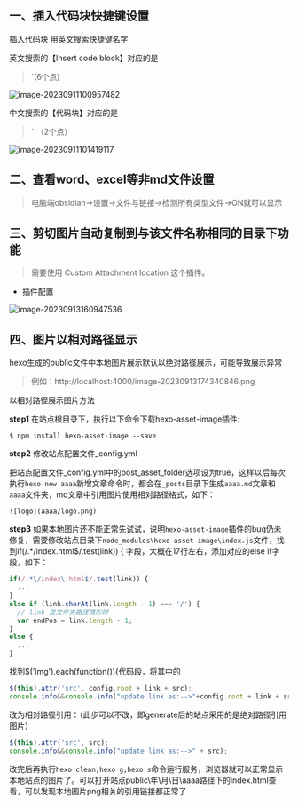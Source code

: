 ## 一、插入代码块快捷键设置

插入代码块 用英文搜索快捷键名字

英文搜索的【Insert code block】对应的是

> `(6个点)

![image-20230911100957482](https://s2.loli.net/2023/09/11/aCtDF6YlkLhgHXA.png)

中文搜索的【代码块】对应的是  

> ``（2个点）

![image-20230911101419117](https://s2.loli.net/2023/09/11/LOW4KhduUtxNwIa.png)



## 二、查看word、excel等非md文件设置

> 电脑端obsidian->设置->文件与链接->检测所有类型文件->ON就可以显示





## 三、剪切图片自动复制到与该文件名称相同的目录下功能

> 需要使用 Custom Attachment location 这个插件。

- 插件配置

![image-20230913160947536](https://s2.loli.net/2023/09/13/5Ljov2Aw7QYazBO.png)

## 四、图片以相对路径显示

hexo生成的public文件中本地图片展示默认以绝对路径展示，可能导致展示异常

> 例如：http://localhost:4000/image-20230913174340846.png

以相对路径展示图片方法

 **step1**  在站点根目录下，执行以下命令下载hexo-asset-image插件:

```
$ npm install hexo-asset-image --save
```

**step2**  修改站点配置文件_config.yml

把站点配置文件_config.yml中的post_asset_folder选项设为true，这样以后每次执行`hexo new aaaa`新增文章命令时，都会在`_posts`目录下生成`aaaa.md`文章和`aaaa`文件夹，md文章中引用图片使用相对路径格式，如下：

```
![logo](aaaa/logo.png)
```

**step3**  如果本地图片还不能正常先试试，说明`hexo-asset-image`插件的bug仍未修复，需要修改站点目录下`node_modules\hexo-asset-image\index.js`文件，找到if(/.*\/index\.html$/.test(link)) { 字段，大概在17行左右，添加对应的else if字段，如下：

```js
if(/.*\/index\.html$/.test(link)) {
  ...
}
else if (link.charAt(link.length - 1) === '/') {
  // link 是文件夹路径情形时
  var endPos = link.length - 1;
}
else {
  ...
}
```

找到$('img').each(function()){代码段，将其中的

```js
$(this).attr('src', config.root + link + src);
console.info&&console.info("update link as:-->"+config.root + link + src);
```

改为相对路径引用：（此步可以不改，即generate后的站点采用的是绝对路径引用图片）



```js
$(this).attr('src', src);
console.info&&console.info("update link as:-->" + src);
```

改完后再执行`hexo clean;hexo g;hexo s`命令运行服务，浏览器就可以正常显示本地站点的图片了。可以打开站点public\年\月\日\aaaa路径下的index.html查看，可以发现本地图片png相关的引用链接都正常了
